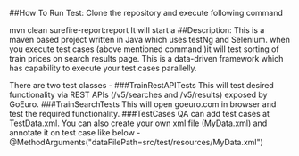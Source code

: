 ##How To Run Test:
Clone the repository and execute following command

mvn clean surefire-report:report
It will start a
##Description:
This is a maven based project written in Java which uses testNg and Selenium. when you execute test cases (above mentioned command )it will test sorting of train prices on search results page.
This is a data-driven framework which has capability to execute your test cases parallelly.

There are two test classes -
###TrainRestAPITests
        This will test desired functionality via REST APIs (/v5/searches and /v5/results) exposed by GoEuro.
###TrainSearchTests
        This will open goeuro.com in browser and test the required functionality.
###TestCases
        QA can add test cases at TestData.xml. You can also create your own xml file (MyData.xml) and annotate it on test case like below - 
        @MethodArguments("dataFilePath=src/test/resources/MyData.xml")
        
 

